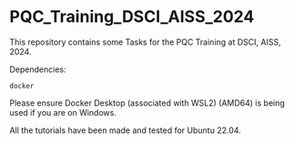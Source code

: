 # PQC_Training_DSCI_AISS_2024

This repository contains some Tasks for the PQC Training at DSCI, AISS, 2024.

Dependencies:

`docker`

Please ensure Docker Desktop (associated with WSL2) (AMD64) is being used if you are on Windows.

All the tutorials have been made and tested for Ubuntu 22.04.
